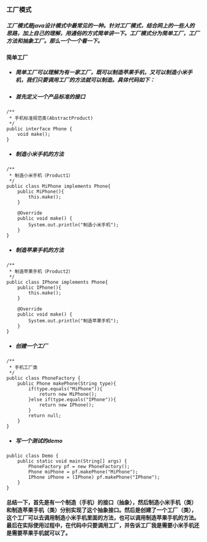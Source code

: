 ### 工厂模式  
##### 工厂模式是java设计模式中最常见的一种。针对工厂模式，结合网上的一些人的思路，加上自己的理解，用通俗的方式简单讲一下。工厂模式分为**简单工厂**，**工厂方法**和**抽象工厂**。那么一个一个看一下。  
#### 简单工厂  
* ##### 简单工厂可以理解为有一家工厂，既可以制造苹果手机，又可以制造小米手机，我们只要调用工厂的方法就可以制造。具体代码如下：  
* ##### 首先定义一个产品标准的接口
```
/**
 * 手机标准规范类(AbstractProduct)
 */
public interface Phone {
	void make();
}
```
* ##### 制造小米手机的方法  
```
/**
 * 制造小米手机（Product1）
 */
public class MiPhone implements Phone{
	public MiPhone(){
		this.make();
	}
	
	@Override
	public void make() {
		System.out.println("制造小米手机");
	}
}
```
* ##### 制造苹果手机的方法 
```
/**
 * 制造苹果手机（Product2）
 */
public class IPhone implements Phone{
	public IPhone(){
		this.make();
	}
	
	@Override
	public void make() {
		System.out.println("制造苹果手机");
	}
}
```
* ##### 创建一个工厂
```
/**
 * 手机工厂类
 */
public class PhoneFactory {
	public Phone makePhone(String type){
		if(type.equals("MiPhone")){
			return new MiPhone();
		}else if(type.equals("IPhone")){
			return new IPhone();
		}
		return null;
	}
}
```
* ##### 写一个测试的demo
```
public class Demo {
	public static void main(String[] args) {
		PhoneFactory pf = new PhoneFactory();
		Phone miPhone = pf.makePhone("MiPhone");
		IPhone iPhone = (IPhone) pf.makePhone("IPhone");
	}
}
```
#### 总结一下，首先是有一个制造（手机）的接口（抽象），然后制造小米手机（类）和制造苹果手机（类）分别实现了这个抽象接口。然后是创建了一个工厂（类），这个工厂可以去调用制造小米手机里面的方法，也可以调用制造苹果手机的方法。最后在实际使用过程中，在代码中只要调用工厂，并告诉工厂我是需要小米手机还是需要苹果手机就可以了。
